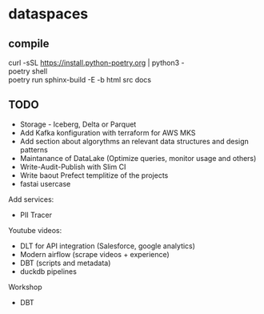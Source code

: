 # dataspaces  

## compile  
curl -sSL https://install.python-poetry.org | python3 -  
poetry shell  
poetry run sphinx-build -E -b html src docs


## TODO
- Storage - Iceberg, Delta or Parquet
- Add Kafka konfiguration with terraform for AWS MKS
- Add section about algorythms an relevant data structures and design patterns
- Maintanance of DataLake (Optimize queries, monitor usage and others)
- Write-Audit-Publish with Slim CI
- Write baout Prefect templitize of the projects
- fastai usercase

Add services:
- PII Tracer 

Youtube videos:  
- DLT for API integration (Salesforce, google analytics)
- Modern airflow (scrape videos + experience)
- DBT (scripts and metadata)
- duckdb pipelines

Workshop
- DBT